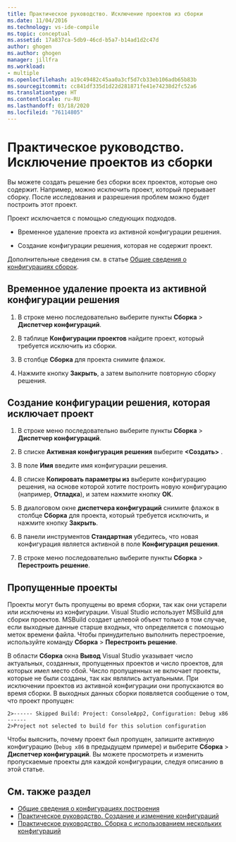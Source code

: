 ```yaml
---
title: Практическое руководство. Исключение проектов из сборки
ms.date: 11/04/2016
ms.technology: vs-ide-compile
ms.topic: conceptual
ms.assetid: 17a837ca-5db9-46cd-b5a7-b14ad1d2c47d
author: ghogen
ms.author: ghogen
manager: jillfra
ms.workload:
- multiple
ms.openlocfilehash: a19c49482c45aa0a3cf5d7cb33eb106adb65b83b
ms.sourcegitcommit: cc841df335d1d22d281871fe41e74238d2fc52a6
ms.translationtype: HT
ms.contentlocale: ru-RU
ms.lasthandoff: 03/18/2020
ms.locfileid: "76114805"
---
```

# <a name="how-to-exclude-projects-from-a-build"></a>Практическое руководство. Исключение проектов из сборки

Вы можете создать решение без сборки всех проектов, которые оно содержит. Например, можно исключить проект, который прерывает сборку. После исследования и разрешения проблем можно будет построить этот проект.

Проект исключается с помощью следующих подходов.

- Временное удаление проекта из активной конфигурации решения.

- Создание конфигурации решения, которая не содержит проект.

Дополнительные сведения см. в статье [Общие сведения о конфигурациях сборок](../ide/understanding-build-configurations.md).

## <a name="to-temporarily-remove-a-project-from-the-active-solution-configuration"></a>Временное удаление проекта из активной конфигурации решения

1. В строке меню последовательно выберите пункты **Сборка** > **Диспетчер конфигураций**.

2. В таблице **Конфигурации проектов** найдите проект, который требуется исключить из сборки.

3. В столбце **Сборка** для проекта снимите флажок.

4. Нажмите кнопку **Закрыть**, а затем выполните повторную сборку решения.

## <a name="to-create-a-solution-configuration-that-excludes-a-project"></a>Создание конфигурации решения, которая исключает проект

1. В строке меню последовательно выберите пункты **Сборка** > **Диспетчер конфигураций**.

2. В списке **Активная конфигурация решения** выберите **\<Создать>** .

3. В поле **Имя** введите имя конфигурации решения.

4. В списке **Копировать параметры из** выберите конфигурацию решения, на основе которой хотите построить новую конфигурацию (например, **Отладка**), и затем нажмите кнопку **ОК**.

5. В диалоговом окне **диспетчера конфигураций** снимите флажок в столбце **Сборка** для проекта, который требуется исключить, и нажмите кнопку **Закрыть**.

6. В панели инструментов **Стандартная** убедитесь, что новая конфигурация является активной в поле **Конфигурация решения**.

7. В строке меню последовательно выберите пункты **Сборка** > **Перестроить решение**.

## <a name="skipped-projects"></a>Пропущенные проекты

Проекты могут быть пропущены во время сборки, так как они устарели или исключены из конфигурации. Visual Studio использует MSBuild для сборки проектов. MSBuild создает целевой объект только в том случае, если выходные данные старше входных, что определяется с помощью меток времени файла. Чтобы принудительно выполнить перестроение, используйте команду **Сборка** > **Перестроить решение**.

В области **Сборка** окна **Вывод** Visual Studio указывает число актуальных, созданных, пропущенных проектов и число проектов, для которых имел место сбой. Число пропущенных не включает проекты, которые не были созданы, так как являлись актуальными. При исключении проектов из активной конфигурации они пропускаются во время сборки. В выходных данных сборки появляется сообщение о том, что проект пропущен:

```output
2>------ Skipped Build: Project: ConsoleApp2, Configuration: Debug x86 ------
2>Project not selected to build for this solution configuration
```

Чтобы выяснить, почему проект был пропущен, запишите активную конфигурацию (`Debug x86` в предыдущем примере) и выберите **Сборка** > **Диспетчер конфигураций**. Вы можете просмотреть и изменить пропускаемые проекты для каждой конфигурации, следуя описанию в этой статье.

## <a name="see-also"></a>См. также раздел

- [Общие сведения о конфигурациях построения](../ide/understanding-build-configurations.md)
- [Практическое руководство. Создание и изменение конфигураций](../ide/how-to-create-and-edit-configurations.md)
- [Практическое руководство. Сборка с использованием нескольких конфигураций](../ide/how-to-build-multiple-configurations-simultaneously.md)
